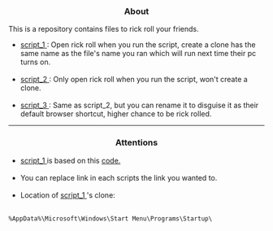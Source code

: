 <h3 align="center"> <strong> About </strong> </h3>

<p align="left"> 
    This is a repository contains files to rick roll your friends. </br>

<ul>
<li> <a href="https://github.com/caodoc/rick_roll/blob/main/script_1.bat"> script_1 </a>
: Open rick roll when you run the script, create a clone has the same name as the file's name you ran which will run next time their pc turns on. </li> </br>

<li> <a href="https://github.com/caodoc/rick_roll/blob/main/script_2.bat"> script_2 </a>
: Only open rick roll when you run the script, won't create a clone. </li> </br>

<li> <a href="https://github.com/caodoc/rick_roll/blob/main/script_3.html"> script_3 </a>
: Same as script_2, but you can rename it to disguise it as their default browser shortcut, higher chance to be rick rolled. </li> 
</ul>

</p>

<hr>

<h3 align="center"> <strong> Attentions </strong> </h3>

<p algin="left">
<ul>
<li> <a href="https://github.com/caodoc/rick_roll/blob/main/script_1.bat"> script_1 </a>
is based on this <a href="https://github.com/MauriceNorden/rick-roll"> code. </a> </li> </br>
<li> You can replace link in each scripts the link you wanted to. </li> </br>
<li> Location of <a href="https://github.com/caodoc/rick_roll/blob/main/script_1.bat"> script_1 </a> 's clone: 
</li> 
</br>
</ul>
</p>

```
%AppData%\Microsoft\Windows\Start Menu\Programs\Startup\
```
